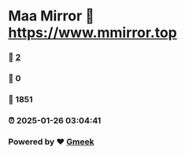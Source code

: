 # Maa Mirror :link: https://www.mmirror.top 
### :page_facing_up: [2](https://www.mmirror.top/tag.html) 
### :speech_balloon: 0 
### :hibiscus: 1851 
### :alarm_clock: 2025-01-26 03:04:41 
### Powered by :heart: [Gmeek](https://github.com/Meekdai/Gmeek)
